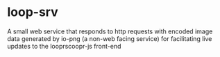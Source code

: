 # loop-srv
A small web service that responds to http requests with encoded image data generated by io-png (a non-web facing service) for facilitating live updates to the looprscoopr-js front-end
